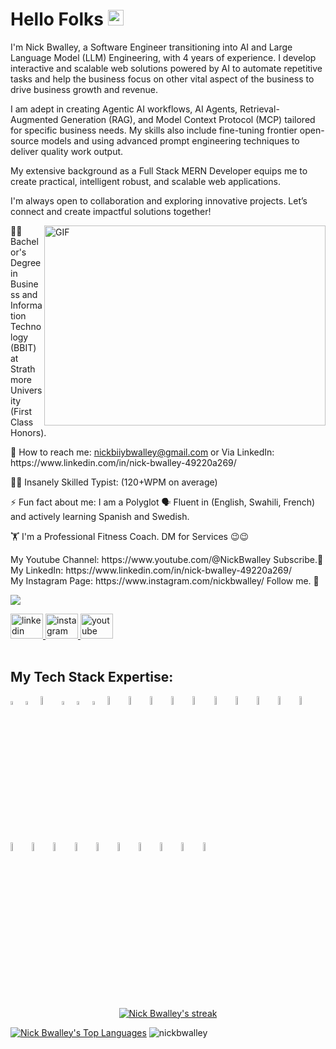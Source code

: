 # Hello Folks <img src="https://media.giphy.com/media/hvRJCLFzcasrR4ia7z/giphy.gif" width="25px">

I'm Nick Bwalley, a Software Engineer transitioning into AI and Large Language Model (LLM) Engineering, with 4 years of experience. I develop interactive and scalable web solutions powered by AI to automate repetitive tasks and help the business focus on other vital aspect of the business to drive business growth and revenue.

I am adept in creating Agentic AI workflows, AI Agents, Retrieval-Augmented Generation (RAG), and Model Context Protocol (MCP) tailored for specific business needs. My skills also include fine-tuning frontier open-source models and using advanced prompt engineering techniques to deliver quality work output. 

My extensive background as a Full Stack MERN Developer equips me to create practical, intelligent robust, and scalable web applications.

I'm always open to collaboration and exploring innovative projects. Let’s connect and create impactful solutions together!

<img align="right" alt="GIF" src="https://github.com/abhisheknaiidu/abhisheknaiidu/blob/master/code.gif?raw=true" width="450" height="320" />

<p align="left"> 👨‍🎓 Bachelor's Degree in Business and Information Technology (BBIT) at Strathmore University (First Class Honors). <p> 💼 How to reach me: <a href="mailto:nickbiiybwalley@gmail.com">nickbiiybwalley@gmail.com</a> or  Via LinkedIn: https://www.linkedin.com/in/nick-bwalley-49220a269/ <p> 👨‍💻 Insanely Skilled Typist: (120+WPM on average) </p> <p> ⚡ Fun fact about me: I am a Polyglot 🗣 Fluent in (English, Swahili, French) and actively learning Spanish and Swedish. </p> 🏋 I'm a Professional Fitness Coach. DM for Services 😉😉  <p/> My Youtube Channel: https://www.youtube.com/@NickBwalley Subscribe.🙏 <br/> My LinkedIn: https://www.linkedin.com/in/nick-bwalley-49220a269/ <br/> My Instagram Page: https://www.instagram.com/nickbwalley/ Follow me. 🥹

![](https://komarev.com/ghpvc/?username=NickBwalley&color=blue)

<div align="left">
  <a href="https://www.linkedin.com/in/nick-bwalley-49220a269" target="_blank">
    <img src="https://raw.githubusercontent.com/maurodesouza/profile-readme-generator/master/src/assets/icons/social/linkedin/default.svg" width="52" height="40" alt="linkedin logo" />
  </a>
  <a href="https://www.instagram.com/nickbwalley/">
    <img src="https://raw.githubusercontent.com/maurodesouza/profile-readme-generator/master/src/assets/icons/social/instagram/default.svg" width="52" height="40" alt="instagram logo" />
  </a>
  <a href="https://www.youtube.com/@NickBwalley">
    <img src="https://raw.githubusercontent.com/maurodesouza/profile-readme-generator/master/src/assets/icons/social/youtube/default.svg" width="52" height="40" alt="youtube logo" />
  </a>
</div>
  
<br/>
  
## My Tech Stack Expertise:
<div>
  <img src ="https://raw.githubusercontent.com/marwin1991/profile-technology-icons/refs/heads/main/icons/html.png" alt="HTML5 logo" width="4%" title='HTML5'/>
  <img src ="https://raw.githubusercontent.com/marwin1991/profile-technology-icons/refs/heads/main/icons/css.png" alt="CSS3 logo" width="4%" title='CSS3'/>
  <img src ="https://raw.githubusercontent.com/marwin1991/profile-technology-icons/refs/heads/main/icons/tailwind_css.png" alt="Tailwind logo" width="6%" title='Tailwindcss'/>
  <img src ="https://raw.githubusercontent.com/marwin1991/profile-technology-icons/refs/heads/main/icons/javascript.png" alt="JavaScript logo" width="4%" title='JavaScript'/>
  <img src ="https://raw.githubusercontent.com/marwin1991/profile-technology-icons/refs/heads/main/icons/react.png" alt="react logo" width="4%" title='React'/>
  <img src ="https://raw.githubusercontent.com/marwin1991/profile-technology-icons/refs/heads/main/icons/redux.png" alt="redux logo" width="4%" title='Redux'/>
  <img src ="https://raw.githubusercontent.com/marwin1991/profile-technology-icons/refs/heads/main/icons/node_js.png" alt="Node logo" width="6%" title='Nodejs'/>
  <img src="https://raw.githubusercontent.com/marwin1991/profile-technology-icons/refs/heads/main/icons/express.png" alt="express logo" width="6%" title='ExpressJS' />
  <img src ="https://raw.githubusercontent.com/marwin1991/profile-technology-icons/refs/heads/main/icons/python.png" alt="Python logo" width="6%" title='Python'/>
  <img src ="https://raw.githubusercontent.com/marwin1991/profile-technology-icons/refs/heads/main/icons/php.png" alt="PHP logo" width="6%" title='PHP'/>
  <img src ="https://raw.githubusercontent.com/marwin1991/profile-technology-icons/refs/heads/main/icons/laravel.png" alt="Laravel logo" width="6%" title='Laravel'/>
  <img src ="https://raw.githubusercontent.com/marwin1991/profile-technology-icons/refs/heads/main/icons/docker.png" alt="Docker logo" width="6%" title='Docker'/>
  <img src ="https://raw.githubusercontent.com/marwin1991/profile-technology-icons/refs/heads/main/icons/postman.png" alt="Postman logo" width="6%" title='Postman'/>
  <img src ="https://raw.githubusercontent.com/marwin1991/profile-technology-icons/refs/heads/main/icons/c++.png" alt="cpp logo" width="6%" title='cpp'/>
  <img src ="https://raw.githubusercontent.com/marwin1991/profile-technology-icons/refs/heads/main/icons/mysql.png" alt="mysql logo" width="6%" title='mysql'/>
  <img src ="https://raw.githubusercontent.com/marwin1991/profile-technology-icons/refs/heads/main/icons/mongodb.png" alt="MongoDB logo" width="6%" title='MongoDB'/>
  <img src ="https://raw.githubusercontent.com/marwin1991/profile-technology-icons/refs/heads/main/icons/postgresql.png" alt="Posgresql logo" width="6%" title='PostgreSQL'/>
  <img src ="https://raw.githubusercontent.com/marwin1991/profile-technology-icons/refs/heads/main/icons/sqlite.png" alt="SQLite logo" width="6%" title='sqlite'/>
  <img src ="https://raw.githubusercontent.com/marwin1991/profile-technology-icons/refs/heads/main/icons/jupyter_notebook.png" alt="jupyter notebook" width="6%" title='notebook'/>
  <img src ="https://raw.githubusercontent.com/marwin1991/profile-technology-icons/refs/heads/main/icons/aws.png" alt="aws logo" width="6%" title='aws'/>
  <img src ="https://raw.githubusercontent.com/marwin1991/profile-technology-icons/refs/heads/main/icons/git.png" alt="git logo" width="6%" title='git'/>
  <img src ="https://raw.githubusercontent.com/marwin1991/profile-technology-icons/refs/heads/main/icons/github.png" alt="GitHub logo" width="6%" title='GitHub'/>
  <img src ="https://raw.githubusercontent.com/marwin1991/profile-technology-icons/refs/heads/main/icons/docker.png" alt="Docker logo" width="6%" title='Docker'/>
  <img src ="https://raw.githubusercontent.com/marwin1991/profile-technology-icons/refs/heads/main/icons/linux.png" alt="Linux logo" width="6%" title='Linux'/>
  <img src ="https://raw.githubusercontent.com/marwin1991/profile-technology-icons/refs/heads/main/icons/vim.png" alt="Vim logo" width="6%" title='Vim'/>
  <img src ="https://raw.githubusercontent.com/marwin1991/profile-technology-icons/refs/heads/main/icons/visual_studio_code.png" alt="VS Code" width="6%" title='VSCode'/>
</div>
</br>
<p align="center">
  <a href="https://github.com/NickBwalley/github-readme-streak-stats">
        <img title="🔥 Get streak stats for your profile at git.io/streak-stats" alt="Nick Bwalley's streak" src="https://github-readme-streak-stats.herokuapp.com/?user=NickBwalley&theme=black-ice&hide_border=false&stroke=0000&background=1c041c"/>
    </a>

</p>

<p align="left">
  <a href="https://github.com/NickBwalley/github-readme-stats"><img alt="Nick Bwalley's Top Languages" src="https://github-readme-stats.vercel.app/api/top-langs/?username=NickBwalley&langs_count=8&count_private=true&layout=compact&theme=react&hide_border=false&bg_color=1c041c" /></a>
  <img src="https://github-readme-stats.vercel.app/api?username=nickbwalley&show_icons=true&layout=compact&theme=react&hide_border=false&bg_color=1c041c" alt="nickbwalley" />
  

